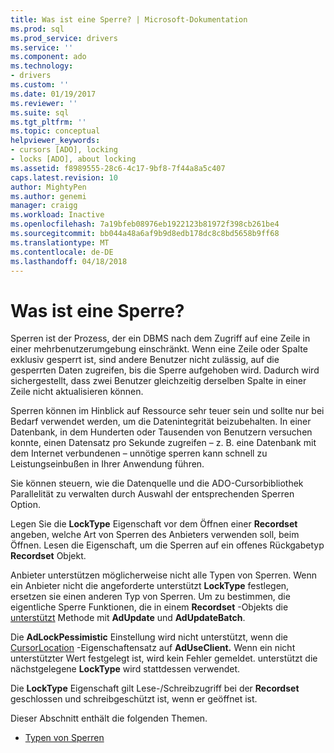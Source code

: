 ```yaml
---
title: Was ist eine Sperre? | Microsoft-Dokumentation
ms.prod: sql
ms.prod_service: drivers
ms.service: ''
ms.component: ado
ms.technology:
- drivers
ms.custom: ''
ms.date: 01/19/2017
ms.reviewer: ''
ms.suite: sql
ms.tgt_pltfrm: ''
ms.topic: conceptual
helpviewer_keywords:
- cursors [ADO], locking
- locks [ADO], about locking
ms.assetid: f8989555-28c6-4c17-9bf8-7f44a8a5c407
caps.latest.revision: 10
author: MightyPen
ms.author: genemi
manager: craigg
ms.workload: Inactive
ms.openlocfilehash: 7a19bfeb08976eb1922123b81972f398cb261be4
ms.sourcegitcommit: bb044a48a6af9b9d8edb178dc8c8bd5658b9ff68
ms.translationtype: MT
ms.contentlocale: de-DE
ms.lasthandoff: 04/18/2018
---
```

# <a name="what-is-a-lock"></a>Was ist eine Sperre?
Sperren ist der Prozess, der ein DBMS nach dem Zugriff auf eine Zeile in einer mehrbenutzerumgebung einschränkt. Wenn eine Zeile oder Spalte exklusiv gesperrt ist, sind andere Benutzer nicht zulässig, auf die gesperrten Daten zugreifen, bis die Sperre aufgehoben wird. Dadurch wird sichergestellt, dass zwei Benutzer gleichzeitig derselben Spalte in einer Zeile nicht aktualisieren können.  
  
 Sperren können im Hinblick auf Ressource sehr teuer sein und sollte nur bei Bedarf verwendet werden, um die Datenintegrität beizubehalten. In einer Datenbank, in dem Hunderten oder Tausenden von Benutzern versuchen konnte, einen Datensatz pro Sekunde zugreifen – z. B. eine Datenbank mit dem Internet verbundenen – unnötige sperren kann schnell zu Leistungseinbußen in Ihrer Anwendung führen.  
  
 Sie können steuern, wie die Datenquelle und die ADO-Cursorbibliothek Parallelität zu verwalten durch Auswahl der entsprechenden Sperren Option.  
  
 Legen Sie die **LockType** Eigenschaft vor dem Öffnen einer **Recordset** angeben, welche Art von Sperren des Anbieters verwenden soll, beim Öffnen. Lesen die Eigenschaft, um die Sperren auf ein offenes Rückgabetyp **Recordset** Objekt.  
  
 Anbieter unterstützen möglicherweise nicht alle Typen von Sperren. Wenn ein Anbieter nicht die angeforderte unterstützt **LockType** festlegen, ersetzen sie einen anderen Typ von Sperren. Um zu bestimmen, die eigentliche Sperre Funktionen, die in einem **Recordset** -Objekts die [unterstützt](../../../ado/reference/ado-api/supports-method.md) Methode mit **AdUpdate** und **AdUpdateBatch**.  
  
 Die **AdLockPessimistic** Einstellung wird nicht unterstützt, wenn die [CursorLocation](../../../ado/reference/ado-api/cursorlocation-property-ado.md) -Eigenschaftensatz auf **AdUseClient.** Wenn ein nicht unterstützter Wert festgelegt ist, wird kein Fehler gemeldet. unterstützt die nächstgelegene **LockType** wird stattdessen verwendet.  
  
 Die **LockType** Eigenschaft gilt Lese-/Schreibzugriff bei der **Recordset** geschlossen und schreibgeschützt ist, wenn er geöffnet ist.  
  
 Dieser Abschnitt enthält die folgenden Themen.  
  
-   [Typen von Sperren](../../../ado/guide/data/types-of-locks.md)
